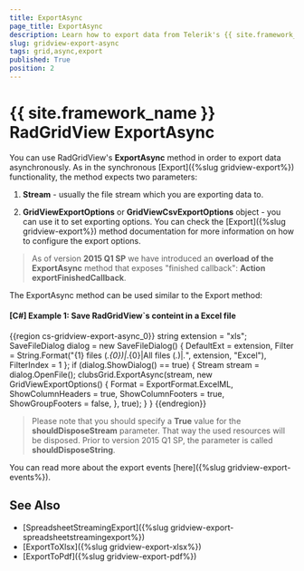 ```yaml
---
title: ExportAsync
page_title: ExportAsync
description: Learn how to export data from Telerik's {{ site.framework_name }} DataGrid asynchronously by using the ExportAsync method with two parameters.
slug: gridview-export-async
tags: grid,async,export
published: True
position: 2
---
```


# {{ site.framework_name }} RadGridView ExportAsync

You can use RadGridView's __ExportAsync__ method in order to export data asynchronously. As in the synchronous [Export]({%slug gridview-export%}) functionality, the method expects two parameters:

1. __Stream__ - usually the file stream which you are exporting data to.

2. __GridViewExportOptions__ or __GridViewCsvExportOptions__ object - you can use it to set exporting options. You can check the [Export]({%slug gridview-export%})  method documentation for more information on how to configure the export options.
     
>As of version __2015 Q1 SP__ we have introduced an __overload of the ExportAsync__ method that exposes "finished callback": __Action exportFinishedCallback__.

The ExportAsync method can be used similar to the Export method: 

#### __[C#] Example 1: Save RadGridView`s conteint in a Excel file__

{{region cs-gridview-export-async_0}}
	string extension = "xls";
	SaveFileDialog dialog = new SaveFileDialog()
	{
	    DefaultExt = extension,
	    Filter = String.Format("{1} files (*.{0})|*.{0}|All files (*.*)|*.*", extension, "Excel"),
	    FilterIndex = 1
	};
	if (dialog.ShowDialog() == true)
	{
	    Stream stream = dialog.OpenFile();
	    clubsGrid.ExportAsync(stream,
	    new GridViewExportOptions()
	    {
	        Format = ExportFormat.ExcelML,
	        ShowColumnHeaders = true,
	        ShowColumnFooters = true,
	        ShowGroupFooters = false,
	    }, true);
	}
	        }
{{endregion}}

>Please note that you should specify a __True__ value for the __shouldDisposeStream__ parameter. That way the used resources will be disposed. Prior to version 2015 Q1 SP, the parameter is called __shouldDisposeString__.
          
You can read more about the export events [here]({%slug gridview-export-events%}).

## See Also

* [SpreadsheetStreamingExport]({%slug gridview-export-spreadsheetstreamingexport%})
* [ExportToXlsx]({%slug gridview-export-xlsx%})
* [ExportToPdf]({%slug gridview-export-pdf%})
